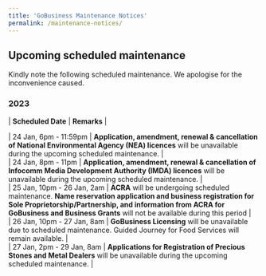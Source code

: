 ```yaml
---
title: 'GoBusiness Maintenance Notices'
permalink: /maintenance-notices/
---
```


## Upcoming scheduled maintenance

Kindly note the following scheduled maintenance. We apologise for the inconvenience caused.

### 2023 

| **Scheduled Date** | **Remarks** |  

| 24 Jan, 6pm - 11:59pm | **Application, amendment, renewal & cancellation of National Environmental Agency (NEA) licences** will be unavailable during the upcoming scheduled maintenance. |  
| 24 Jan, 8pm - 11pm | **Application, amendment, renewal & cancellation of Infocomm Media Development Authority (IMDA) licences** will be unavailable during the upcoming scheduled maintenance. |  
| 25 Jan, 10pm - 26 Jan, 2am | **ACRA** will be undergoing scheduled maintenance. **Name reservation application and business registration for Sole Proprietorship/Partnership, and information from ACRA for GoBusiness and Business Grants** will not be available during this period |   
| 26 Jan, 10pm - 27 Jan, 8am | **GoBusiness Licensing** will be unavailable due to scheduled maintenance. Guided Journey for Food Services will remain available. |        
| 27 Jan, 2pm - 29 Jan, 8am | **Applications for Registration of Precious Stones and Metal Dealers** will be unavailable during the upcoming scheduled maintenance. | 


<script src="/jquery/jquery.min.js"></script>
<script src="/jquery/resize-tables.js"></script>
